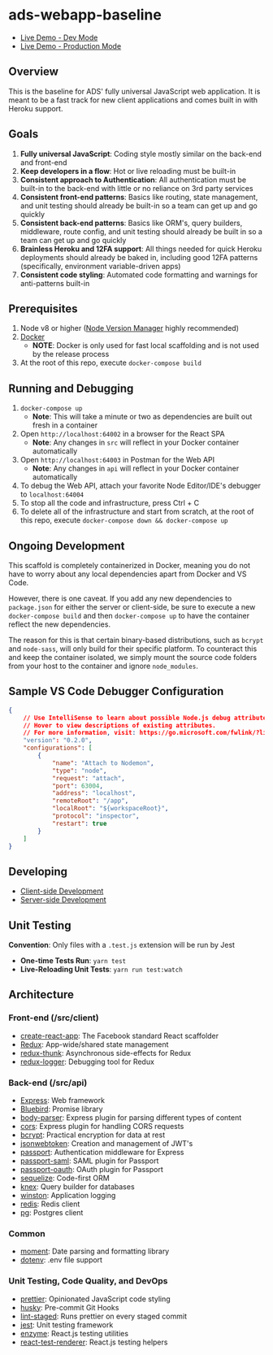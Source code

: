 # ads-webapp-baseline

* [Live Demo - Dev Mode](https://ads-webapp-baseline-dev.herokuapp.com)
* [Live Demo - Production Mode](https://ads-webapp-baseline-stg.herokuapp.com)

## Overview

This is the baseline for ADS' fully universal JavaScript web application.  It is meant to be a fast track for new client applications and comes built in with Heroku support.

## Goals

1. **Fully universal JavaScript**: Coding style mostly similar on the back-end and front-end
2. **Keep developers in a flow**: Hot or live reloading must be built-in
3. **Consistent approach to Authentication**: All authentication must be built-in to the back-end with little or no reliance on 3rd party services
4. **Consistent front-end patterns**: Basics like routing, state management, and unit testing should already be built-in so a team can get up and go quickly
5. **Consistent back-end patterns**: Basics like ORM's, query builders, middleware, route config, and unit testing should already be built in so a team can get up and go quickly
6. **Brainless Heroku and 12FA support**: All things needed for quick Heroku deployments should already be baked in, including good 12FA patterns (specifically, environment variable-driven apps)
7. **Consistent code styling**: Automated code formatting and warnings for anti-patterns built-in

## Prerequisites

1. Node v8 or higher ([Node Version Manager](https://github.com/creationix/nvm) highly recommended)
1. [Docker](https://www.docker.com/)
    * **NOTE**: Docker is only used for fast local scaffolding and is not used by the release process
1. At the root of this repo, execute `docker-compose build`

## Running and Debugging

1. `docker-compose up`
    * **Note**: This will take a minute or two as dependencies are built out fresh in a container
1. Open `http://localhost:64002` in a browser for the React SPA
   * **Note**: Any changes in `src` will reflect in your Docker container automatically
1. Open `http://localhost:64003` in Postman for the Web API
    * **Note**: Any changes in `api` will reflect in your Docker container automatically
1. To debug the Web API, attach your favorite Node Editor/IDE's debugger to `localhost:64004`
1. To stop all the code and infrastructure, press Ctrl + C
1. To delete all of the infrastructure and start from scratch, at the root of this repo, execute `docker-compose down && docker-compose up`

## Ongoing Development

This scaffold is completely containerized in Docker, meaning you do not have to worry about any local dependencies apart from Docker and VS Code.

However, there is one caveat.  If you add any new dependencies to `package.json` for either the server or client-side, be sure to execute a new `docker-compose build` and then `docker-compose up` to have the container reflect the new dependencies.

The reason for this is that certain binary-based distributions, such as `bcrypt` and `node-sass`, will only build for their specific platform.  To counteract this and keep the container isolated, we simply mount the source code folders from your host to the container and ignore `node_modules`.

## Sample VS Code Debugger Configuration

```json
{
    // Use IntelliSense to learn about possible Node.js debug attributes.
    // Hover to view descriptions of existing attributes.
    // For more information, visit: https://go.microsoft.com/fwlink/?linkid=830387
    "version": "0.2.0",
    "configurations": [
        {
            "name": "Attach to Nodemon",
            "type": "node",
            "request": "attach",
            "port": 63004,
            "address": "localhost",
            "remoteRoot": "/app",
            "localRoot": "${workspaceRoot}",
            "protocol": "inspector",
            "restart": true
        }
    ]
}
```

## Developing

* [Client-side Development]()
* [Server-side Development]()

## Unit Testing

**Convention**: Only files with a `.test.js` extension will be run by Jest

* **One-time Tests Run**: `yarn test`
* **Live-Reloading Unit Tests**: `yarn run test:watch`

## Architecture

### Front-end (/src/client)

* [create-react-app](https://github.com/facebookincubator/create-react-app): The Facebook standard React scaffolder
* [Redux](https://www.npmjs.org/redux): App-wide/shared state management
* [redux-thunk](https://www.npmjs.org/redux-thunk): Asynchronous side-effects for Redux
* [redux-logger](https://www.npmjs.org/redux-loger): Debugging tool for Redux

### Back-end (/src/api)

* [Express](https://www.npmjs.org/express): Web framework
* [Bluebird](https://www.npmjs.org/bluebird): Promise library
* [body-parser](https://www.npmjs.org/body-parser): Express plugin for parsing different types of content
* [cors](https://www.npmjs.org/cors): Express plugin for handling CORS requests
* [bcrypt](https://www.npmjs.org/bcrypt): Practical encryption for data at rest
* [jsonwebtoken](https://www.npmjs.org/jsonwebtoken): Creation and management of JWT's
* [passport](https://www.npmjs.org/passport): Authentication middleware for Express
* [passport-saml](https://www.npmjs.org/passport-saml): SAML plugin for Passport
* [passport-oauth](https://www.npmjs.org/passport-oauth): OAuth plugin for Passport
* [sequelize](https://www.npmjs.org/sequelize): Code-first ORM
* [knex](https://www.npmjs.org/knex): Query builder for databases
* [winston](https://www.npmjs.org/winston): Application logging
* [redis](https://www.npmjs.org/redis): Redis client
* [pg](https://www.npmjs.org/pg): Postgres client

### Common

* [moment](https://www.npmjs.org/moment): Date parsing and formatting library
* [dotenv](https://www.npmjs.org/dotenv): .env file support

### Unit Testing, Code Quality, and DevOps

* [prettier](https://www.npmjs.org/prettier): Opinionated JavaScript code styling
* [husky](https://www.npmjs.org/husky): Pre-commit Git Hooks
* [lint-staged](https://www.npmjs.org/lint-staged): Runs prettier on every staged commit
* [jest](https://www.npmjs.org/jest): Unit testing framework
* [enzyme](https://www.npmjs.org/enzyme): React.js testing utilities
* [react-test-renderer](https://www.npmjs.org/react-test-renderer): React.js testing helpers


